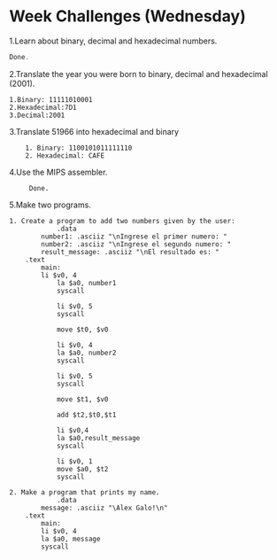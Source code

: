 # Week Challenges (Wednesday)

1.Learn about binary, decimal and hexadecimal numbers.
```javascript
Done.
```
2.Translate the year you were born to binary, decimal and hexadecimal (2001).
````
1.Binary: 11111010001
2.Hexadecimal:7D1
3.Decimal:2001
````
3.Translate 51966 into hexadecimal and binary

      	1. Binary: 1100101011111110
      	2. Hexadecimal: CAFE


4.Use the MIPS assembler.
  		
		 Done.

5.Make two programs.

	1. Create a program to add two numbers given by the user:
				.data
			number1: .asciiz "\nIngrese el primer numero: "
			number2: .asciiz "\nIngrese el segundo numero: "
			result_message: .asciiz "\nEl resultado es: "
		.text
			main:
			li $v0, 4
				la $a0, number1
				syscall

				li $v0, 5
				syscall

				move $t0, $v0

				li $v0, 4
				la $a0, number2
				syscall

				li $v0, 5
				syscall

				move $t1, $v0
				
				add $t2,$t0,$t1
				
				li $v0,4
				la $a0,result_message 
				syscall
				
				li $v0, 1
				move $a0, $t2
				syscall

	2. Make a program that prints my name.
				.data
			message: .asciiz "\Alex Galo!\n"
		.text
			main:
			li $v0, 4
			la $a0, message
			syscall
		
      	 
   
